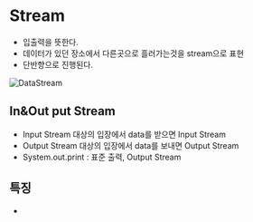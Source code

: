 Stream
=========
+ 입출력을 뜻한다.
+ 데이터가 있던 장소에서 다른곳으로 흘러가는것을 stream으로 표현
+ 단반향으로 진행된다.


![DataStream](D:\user\Desktop\Data-streams-in-java.jpg)

In&Out put Stream
-------------
+ Input Stream 대상의 입장에서 data를 받으면 Input Stream
+ Output Stream 대상의 입장에서 data를 보내면 Output Stream
+ System.out.print : 표준 출력, Output Stream


특징
---------
+ 
